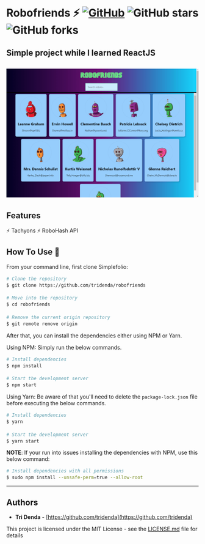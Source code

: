# Robofriends ️⚡ [![GitHub](https://img.shields.io/github/license/cobidev/simplefolio?color=blue)](https://github.com/tridenda/robofriends/blob/alfa/LICENSE.md) ![GitHub stars](https://img.shields.io/github/stars/tridenda/robofriends) ![GitHub forks](https://img.shields.io/github/forks/tridenda/robofriends)

## Simple project while I learned ReactJS

<h2 align="center">
  <img src="https://github.com/tridenda/robofriends/blob/alfa/examples/example.gif" alt="Robofriends" width="600" />
  <br>
</h2>

## Features

️️⚡ Tachyons
️️⚡ RoboHash API

## How To Use 🔧

From your command line, first clone Simplefolio:

```bash
# Clone the repository
$ git clone https://github.com/tridenda/robofriends

# Move into the repository
$ cd robofriends

# Remove the current origin repository
$ git remote remove origin
```

After that, you can install the dependencies either using NPM or Yarn.

Using NPM: Simply run the below commands.

```bash
# Install dependencies
$ npm install

# Start the development server
$ npm start
```

Using Yarn: Be aware of that you'll need to delete the `package-lock.json` file before executing the below commands.

```bash
# Install dependencies
$ yarn

# Start the development server
$ yarn start
```

**NOTE**:
If your run into issues installing the dependencies with NPM, use this below command:

```bash
# Install dependencies with all permissions
$ sudo npm install --unsafe-perm=true --allow-root
```

---

## Authors

- **Tri Denda** - [https://github.com/tridenda](https://github.com/tridenda)

This project is licensed under the MIT License - see the [LICENSE.md](https://github.com/tridenda/robofriends/blob/alfa/LICENSE) file for details
